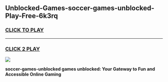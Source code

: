 
## Unblocked-Games-soccer-games-unblocked-Play-Free-6k3rq
<h3>
<a href="https://premium76.site?title=soccer-games-unblocked&ref=15A">CLICK TO PLAY</a></h3>
<hr>

<h3>
<a href="https://premium76.site?title=soccer-games-unblocked&ref=15A">CLICK 2 PLAY</a>
  
</h3>

<a href="https://premium76.site?title=soccer-games-unblocked&ref=15A"><img src="https://clearcache.store/games.png"></a>


**soccer-games-unblocked games unblocked: Your Gateway to Fun and Accessible Online Gaming**
